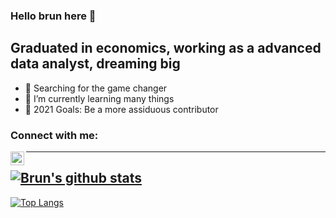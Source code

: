 ### Hello brun here 👋

## Graduated in economics, working as a advanced data analyst, dreaming big

- 🔭 Searching for the game changer
- 🌱 I’m currently learning many things
- 🥅 2021 Goals: Be a more assiduous contributor

### Connect with me:

[<img align="left" alt="brnohs | LinkedIn" width="22px" src="https://cdn.jsdelivr.net/npm/simple-icons@v3/icons/linkedin.svg" />][linkedin]

[linkedin]: https://www.linkedin.com/in/bruno-schock-7b67356a/

---
[![Brun's github stats](https://github-readme-stats.vercel.app/api?username=brunhs&count_private=true&show_icons=true)](https://github.com/brunhs/github-readme-stats)
---
[![Top Langs](https://github-readme-stats.vercel.app/api/top-langs/?username=brunhs&layout=compact&hide=html)](https://github.com/brunhs/github-readme-stats)